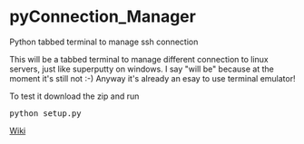 pyConnection_Manager
====================

Python tabbed terminal to manage ssh connection


This will be a tabbed terminal to manage different connection to linux servers, just like superputty on windows.
I say "will be" because at the moment it's still not :-)
Anyway it's already an esay to use terminal emulator!

To test it download the zip and run
<pre>python setup.py</pre>

<a href="https://github.com/maurelio79/pyConnection_Manager/wiki">Wiki</a>
